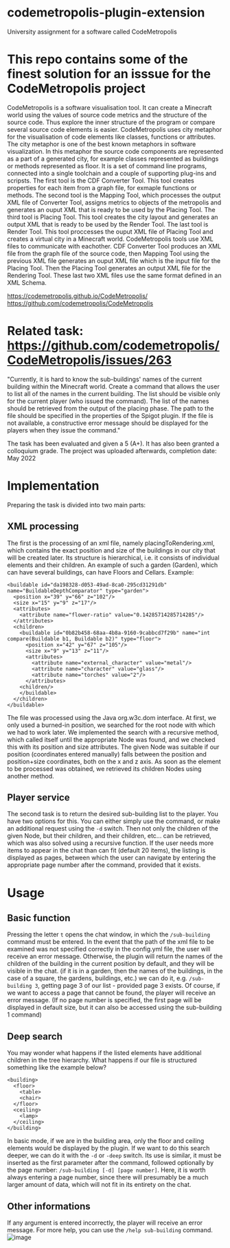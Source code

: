 # codemetropolis-plugin-extension
University assignment for a software called CodeMetropolis

# This repo contains some of the finest solution for an isssue for the CodeMetropolis project

CodeMetropolis is a software visualisation tool. It can create a Minecraft world using the values of source code metrics and the structure of the source code. Thus explore the inner structure of the program or compare several source code elements is easier. CodeMetropolis uses city metaphor for the visualisation of code elements like classes, functions or attributes. The city metaphor is one of the best known metaphors in software visualization. In this metaphor the source code components are represented as a part of a generated city, for example classes represented as buildings or methods represented as floor.
It is a set of command line programs, connected into a single toolchain and a couple of supporting plug-ins and scripsts. The first tool is the CDF Converter Tool. This tool creates properties for each item from a graph file, for exmaple functions or methods. The second tool is the Mapping Tool, which processes the output XML file of Converter Tool, assigns metrics to objects of the metropolis and generates an ouput XML that is ready to be used by the Placing Tool. The third tool is Placing Tool. This tool creates the city layout and generates an output XML that is ready to be used by the Render Tool. The last tool is Render Tool. This tool proccesses the ouput XML file of Placing Tool and creates a virtual city in a Minecraft world.
CodeMetropolis tools use XML files to communicate with eachother. CDF Converter Tool produces an XML file from the graph file of the source code, then Mapping Tool using the previous XML file generates an ouput XML file which is the input file for the Placing Tool. Then the Placing Tool generates an output XML file for the Rendering Tool. These last two XML files use the same format defined in an XML Schema.

https://codemetropolis.github.io/CodeMetropolis/
https://github.com/codemetropolis/CodeMetropolis

# Related task: https://github.com/codemetropolis/CodeMetropolis/issues/263
"Currently, it is hard to know the sub-buildings' names of the current building within the Minecraft world.
Create a command that allows the user to list all of the names in the current building. The list should be visible only for the current player (who issued the command). The list of the names should be retrieved from the output of the placing phase. The path to the file should be specified in the properties of the Spigot plugin. If the file is not available, a constructive error message should be displayed for the players when they issue the command."

The task has been evaluated and given a 5 (A+). It has also been granted a colloquium grade.
The project was uploaded afterwards, completion date: May 2022

# Implementation

Preparing the task is divided into two main parts:

## XML processing
The first is the processing of an xml file, namely placingToRendering.xml, which contains the exact position and size of the buildings in our city that will be created later. Its structure is hierarchical, i.e. it consists of individual elements and their children. An example of such a garden (Garden), which can have several buildings, can have Floors and Cellars.
Example:
```
<buildable id="da198328-d053-49ad-8ca0-295cd31291db" name="BuildableDepthComparator" type="garden">
  <position x="39" y="66" z="102"/>
  <size x="15" y="9" z="17"/>
  <attributes>
    <attribute name="flower-ratio" value="0.14285714285714285"/>
  </attributes>
  <children>
    <buildable id="0b82b458-68aa-4b8a-9160-9cabbcd7f29b" name="int compare(Buildable b1, Buildable b2)" type="floor">
      <position x="42" y="67" z="105"/>
      <size x="9" y="13" z="11"/>
      <attributes>
        <attribute name="external_character" value="metal"/>
        <attribute name="character" value="glass"/>
        <attribute name="torches" value="2"/>
      </attributes>
    <children/>
    </buildable>
  </children>
</buildable>
```
The file was processed using the Java org.w3c.dom interface. At first, we only used a burned-in position, we searched for the root node with which we had to work later. We implemented the search with a recursive method, which called itself until the appropriate Node was found, and we checked this with its position and size attributes. The given Node was suitable if our position (coordinates entered manually) falls between the position and position+size coordinates, both on the x and z axis. As soon as the element to be processed was obtained, we retrieved its children Nodes using another method.

## Player service
The second task is to return the desired sub-building list to the player. You have two options for this. You can either simply use the command, or make an additional request using the `-d` switch. Then not only the children of the given Node, but their children, and their children, etc... can be retrieved, which was also solved using a recursive function. If the user needs more items to appear in the chat than can fit (default 20 items), the listing is displayed as pages, between which the user can navigate by entering the appropriate page number after the command, provided that it exists.

# Usage

## Basic function
Pressing the letter `t` opens the chat window, in which the `/sub-building` command must be entered. In the event that the path of the xml file to be examined was not specified correctly in the config.yml file, the user will receive an error message. Otherwise, the plugin will return the names of the children of the building in the current position by default, and they will be visible in the chat. (if it is in a garden, then the names of the buildings, in the case of a square, the gardens, buildings, etc.) we can do it, e.g. `/sub-building 3`, getting page 3 of our list - provided page 3 exists. Of course, if we want to access a page that cannot be found, the player will receive an error message. (If no page number is specified, the first page will be displayed in default size, but it can also be accessed using the sub-building 1 command)

## Deep search
You may wonder what happens if the listed elements have additional children in the tree hierarchy. What happens if our file is structured something like the example below?
```
<building>
  <floor>
    <table>
    <chair>
  </floor>
  <ceiling>
    <lamp>
  </ceiling>
</building>
```
In basic mode, if we are in the building area, only the floor and ceiling elements would be displayed by the plugin. If we want to do this search deeper, we can do it with the `-d` or `-deep` switch. Its use is similar, it must be inserted as the first parameter after the command, followed optionally by the page number: `/sub-building [-d] [page number]`. Here, it is worth always entering a page number, since there will presumably be a much larger amount of data, which will not fit in its entirety on the chat.

## Other informations
If any argument is entered incorrectly, the player will receive an error message. For more help, you can use the `/help sub-building` command.
![image](https://github.com/davsza/codemetropolis-plugin-extension/assets/74209747/2f8156e0-fbfa-4ea6-b647-ca475961f7f1)

